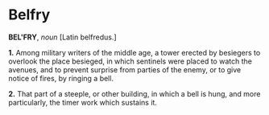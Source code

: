 # Belfry

**BEL'FRY**, _noun_ \[Latin belfredus.\]

**1.** Among military writers of the middle age, a tower erected by besiegers to overlook the place besieged, in which sentinels were placed to watch the avenues, and to prevent surprise from parties of the enemy, or to give notice of fires, by ringing a bell.

**2.** That part of a steeple, or other building, in which a bell is hung, and more particularly, the timer work which sustains it.